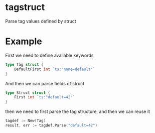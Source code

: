 # tagstruct

Parse tag values defined by struct

# Example

First we need to define available keywords

```go
type Tag struct {
    DefaultFirst int `ts:"name=default"`
}
```

And then we can parse fields of struct

```go
type Struct struct {
    First int `ts:"default=42"`
}
```

then we need to first parse the tag structure, and then we can reuse it

```go
tagdef := New(Tag)
result, err := tagdef.Parse("default=42")
```
